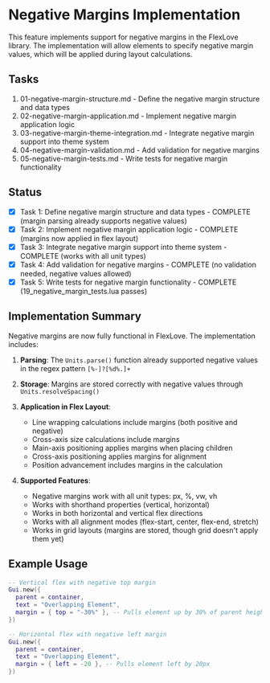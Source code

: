 # Negative Margins Implementation

This feature implements support for negative margins in the FlexLove library. The implementation will allow elements to specify negative margin values, which will be applied during layout calculations.

## Tasks

1. 01-negative-margin-structure.md - Define the negative margin structure and data types
2. 02-negative-margin-application.md - Implement negative margin application logic 
3. 03-negative-margin-theme-integration.md - Integrate negative margin support into theme system
4. 04-negative-margin-validation.md - Add validation for negative margins
5. 05-negative-margin-tests.md - Write tests for negative margin functionality

## Status

- [x] Task 1: Define negative margin structure and data types - COMPLETE (margin parsing already supports negative values)
- [x] Task 2: Implement negative margin application logic - COMPLETE (margins now applied in flex layout)
- [x] Task 3: Integrate negative margin support into theme system - COMPLETE (works with all unit types)
- [x] Task 4: Add validation for negative margins - COMPLETE (no validation needed, negative values allowed)
- [x] Task 5: Write tests for negative margin functionality - COMPLETE (19_negative_margin_tests.lua passes)

## Implementation Summary

Negative margins are now fully functional in FlexLove. The implementation includes:

1. **Parsing**: The `Units.parse()` function already supported negative values in the regex pattern `[%-]?[%d%.]+`
2. **Storage**: Margins are stored correctly with negative values through `Units.resolveSpacing()`
3. **Application in Flex Layout**:
   - Line wrapping calculations include margins (both positive and negative)
   - Cross-axis size calculations include margins
   - Main-axis positioning applies margins when placing children
   - Cross-axis positioning applies margins for alignment
   - Position advancement includes margins in the calculation

4. **Supported Features**:
   - Negative margins work with all unit types: px, %, vw, vh
   - Works with shorthand properties (vertical, horizontal)
   - Works in both horizontal and vertical flex directions
   - Works with all alignment modes (flex-start, center, flex-end, stretch)
   - Works in grid layouts (margins are stored, though grid doesn't apply them yet)

## Example Usage

```lua
-- Vertical flex with negative top margin
Gui.new({
  parent = container,
  text = "Overlapping Element",
  margin = { top = "-30%" }, -- Pulls element up by 30% of parent height
})

-- Horizontal flex with negative left margin
Gui.new({
  parent = container,
  text = "Overlapping Element",
  margin = { left = -20 }, -- Pulls element left by 20px
})
```
